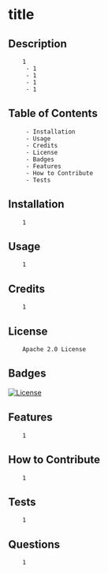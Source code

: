 
# title

## Description

        1
         - 1
         - 1
         - 1
         - 1

## Table of Contents

         - Installation
         - Usage
         - Credits
         - License
         - Badges
         - Features
         - How to Contribute
         - Tests

## Installation
        
        1

## Usage

        1

## Credits

        1

## License

        Apache 2.0 License

## Badges
[![License](https://img.shields.io/badge/License-Apache_2.0-blue.svg)](https://opensource.org/licenses/Apache-2.0)

## Features

        1

## How to Contribute

        1

## Tests

        1

## Questions

        1

